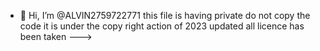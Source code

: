 - 👋 Hi, I’m @ALVIN2759722771
this file is  having private do not copy the code it is under the copy right action of 2023 updated all licence has been taken
--->
